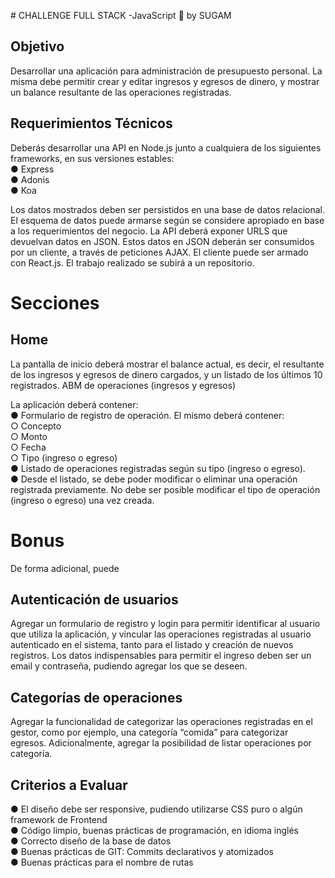 # CHALLENGE FULL STACK -JavaScript 🚀 by SUGAM

## Objetivo

Desarrollar una aplicación para administración de presupuesto personal. La misma debe
permitir crear y editar ingresos y egresos de dinero, y mostrar un balance resultante de las
operaciones registradas.

## Requerimientos Técnicos
Deberás desarrollar una API en Node.js junto a cualquiera de los siguientes frameworks,
en sus versiones estables:
<br>
● Express
<br>
● Adonis
<br>
● Koa

Los datos mostrados deben ser persistidos en una base de datos relacional. El esquema de datos puede armarse según se considere apropiado en base a los requerimientos del negocio. La API deberá exponer URLS que devuelvan datos en JSON.
Estos datos en JSON deberán ser consumidos por un cliente, a través de peticiones AJAX.
El cliente puede ser armado con React.js.
El trabajo realizado se subirá a un repositorio.

# Secciones

## Home
La pantalla de inicio deberá mostrar el balance actual, es decir, el resultante de los ingresos y egresos de dinero cargados, y un listado de los últimos 10 registrados. ABM de operaciones (ingresos y egresos)

La aplicación deberá contener:
<br>
● Formulario de registro de operación. El mismo deberá contener:
<br>
○ Concepto
<br>
○ Monto
<br>
○ Fecha
<br>
○ Tipo (ingreso o egreso)
<br>
● Listado de operaciones registradas según su tipo (ingreso o egreso).
<br>
● Desde el listado, se debe poder modificar o eliminar una operación registrada
previamente. No debe ser posible modificar el tipo de operación (ingreso o
egreso) una vez creada.

# Bonus

De forma adicional, puede

## Autenticación de usuarios

Agregar un formulario de registro y login para permitir identificar al usuario que utiliza la aplicación, y vincular las operaciones registradas al usuario autenticado en el sistema, tanto para el listado y creación de nuevos registros. Los datos indispensables para permitir el ingreso deben ser un email y contraseña, pudiendo agregar los que se deseen.

## Categorías de operaciones

Agregar la funcionalidad de categorizar las operaciones registradas en el gestor, como por ejemplo, una categoría “comida” para categorizar egresos. Adicionalmente, agregar la posibilidad de listar operaciones por categoría.

## Criterios a Evaluar
● El diseño debe ser responsive, pudiendo utilizarse CSS puro o algún framework
de Frontend
<br>
● Código limpio, buenas prácticas de programación, en idioma inglés
<br>
● Correcto diseño de la base de datos
<br>
● Buenas prácticas de GIT: Commits declarativos y atomizados
<br>
● Buenas prácticas para el nombre de rutas